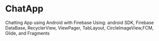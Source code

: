 # ChatApp
Chatting App using Android with Firebase
Using: android SDK, Firebase DataBase, RecyclerView, ViewPager, TabLayout, CircleImageView,FCM, Glide, and Fragments
